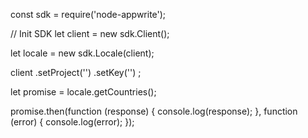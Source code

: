 const sdk = require('node-appwrite');

// Init SDK
let client = new sdk.Client();

let locale = new sdk.Locale(client);

client
    .setProject('')
    .setKey('')
;

let promise = locale.getCountries();

promise.then(function (response) {
    console.log(response);
}, function (error) {
    console.log(error);
});